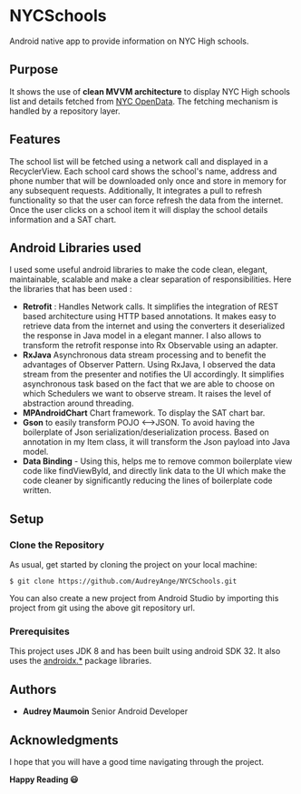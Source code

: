 # NYCSchools
Android native app to provide information on NYC High schools.

## Purpose
It shows the use of **clean MVVM architecture** to display NYC High schools list and details fetched from [NYC OpenData](https://data.cityofnewyork.us/Education/DOE-High-School-Directory-2017/s3k6-pzi2).
The fetching mechanism is handled by a repository layer.

## Features
The school list will be fetched using a network call and displayed in a RecyclerView. Each school card shows the school's name, address and phone number that will be downloaded only once and store in memory for any subsequent requests. Additionally, It integrates a pull to refresh functionality so that the user can force refresh the data from the internet. Once the user clicks on a school item it will display the school details information and a SAT chart.

## Android Libraries used

I used some useful android libraries to make the code clean, elegant, maintainable, scalable and make a clear separation of responsibilities.
Here the libraries that has been used :

- **Retrofit** : Handles Network calls. It simplifies the integration of REST based architecture using HTTP based annotations. It makes easy to retrieve data from the internet and using the converters it deserialized the response in Java model in a elegant manner. I also allows to transform the retrofit response into Rx Observable using an adapter.
- **RxJava** Asynchronous data stream processing and to benefit the advantages of Observer Pattern. Using RxJava, I observed the data stream from the presenter and notifies the UI accordingly. It simplifies asynchronous task based on the fact that we are able to choose on which Schedulers we want to observe stream. It raises the level of abstraction around threading.
- **MPAndroidChart** Chart framework. To display the SAT chart bar.
- **Gson** to easily transform POJO <-->JSON. To avoid having the boilerplate of Json serialization/deserialization process. Based on annotation in my Item class, it will transform the Json payload into Java model.
- **Data Binding**  - Using this, helps me to remove common boilerplate view code like findViewById, and directly link data to the UI which make the code cleaner by significantly reducing the lines of boilerplate code written.

## Setup

### Clone the Repository

As usual, get started by cloning the project on your local machine:  
```
$ git clone https://github.com/AudreyAnge/NYCSchools.git
```
You can also create a new project from Android Studio by importing this project from git using the above git repository url.

### Prerequisites

This project uses JDK 8 and has been built using android SDK 32. It also uses the [androidx.*](https://developer.android.com/jetpack/androidx) package libraries.

## Authors

- **Audrey Maumoin**
Senior Android Developer

## Acknowledgments
I hope that you will have a good time navigating through the project.

**Happy Reading :smiley:**